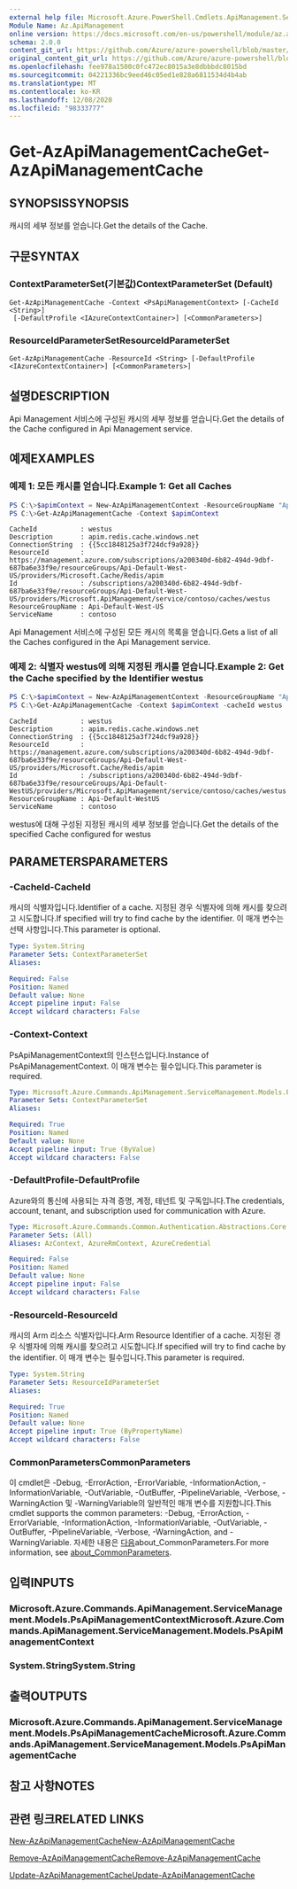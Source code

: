 ```yaml
---
external help file: Microsoft.Azure.PowerShell.Cmdlets.ApiManagement.ServiceManagement.dll-Help.xml
Module Name: Az.ApiManagement
online version: https://docs.microsoft.com/en-us/powershell/module/az.apimanagement/get-azapimanagementcache
schema: 2.0.0
content_git_url: https://github.com/Azure/azure-powershell/blob/master/src/ApiManagement/ApiManagement/help/Get-AzApiManagementCache.md
original_content_git_url: https://github.com/Azure/azure-powershell/blob/master/src/ApiManagement/ApiManagement/help/Get-AzApiManagementCache.md
ms.openlocfilehash: fee978a1500c0fc472ec8015a3e8dbbbdc8015bd
ms.sourcegitcommit: 04221336bc9eed46c05ed1e828a6811534d4b4ab
ms.translationtype: MT
ms.contentlocale: ko-KR
ms.lasthandoff: 12/08/2020
ms.locfileid: "98333777"
---
```

# <span data-ttu-id="9719e-101">Get-AzApiManagementCache</span><span class="sxs-lookup"><span data-stu-id="9719e-101">Get-AzApiManagementCache</span></span>

## <span data-ttu-id="9719e-102">SYNOPSIS</span><span class="sxs-lookup"><span data-stu-id="9719e-102">SYNOPSIS</span></span>
<span data-ttu-id="9719e-103">캐시의 세부 정보를 얻습니다.</span><span class="sxs-lookup"><span data-stu-id="9719e-103">Get the details of the Cache.</span></span>

## <span data-ttu-id="9719e-104">구문</span><span class="sxs-lookup"><span data-stu-id="9719e-104">SYNTAX</span></span>

### <span data-ttu-id="9719e-105">ContextParameterSet(기본값)</span><span class="sxs-lookup"><span data-stu-id="9719e-105">ContextParameterSet (Default)</span></span>
```
Get-AzApiManagementCache -Context <PsApiManagementContext> [-CacheId <String>]
 [-DefaultProfile <IAzureContextContainer>] [<CommonParameters>]
```

### <span data-ttu-id="9719e-106">ResourceIdParameterSet</span><span class="sxs-lookup"><span data-stu-id="9719e-106">ResourceIdParameterSet</span></span>
```
Get-AzApiManagementCache -ResourceId <String> [-DefaultProfile <IAzureContextContainer>] [<CommonParameters>]
```

## <span data-ttu-id="9719e-107">설명</span><span class="sxs-lookup"><span data-stu-id="9719e-107">DESCRIPTION</span></span>
<span data-ttu-id="9719e-108">Api Management 서비스에 구성된 캐시의 세부 정보를 얻습니다.</span><span class="sxs-lookup"><span data-stu-id="9719e-108">Get the details of the Cache configured in Api Management service.</span></span>

## <span data-ttu-id="9719e-109">예제</span><span class="sxs-lookup"><span data-stu-id="9719e-109">EXAMPLES</span></span>

### <span data-ttu-id="9719e-110">예제 1: 모든 캐시를 얻습니다.</span><span class="sxs-lookup"><span data-stu-id="9719e-110">Example 1: Get all Caches</span></span>
```powershell
PS C:\>$apimContext = New-AzApiManagementContext -ResourceGroupName "Api-Default-WestUS" -ServiceName "contoso"
PS C:\>Get-AzApiManagementCache -Context $apimContext
```

```
CacheId           : westus
Description       : apim.redis.cache.windows.net
ConnectionString  : {{5cc1848125a3f724dcf9a928}}
ResourceId        : https://management.azure.com/subscriptions/a200340d-6b82-494d-9dbf-687ba6e33f9e/resourceGroups/Api-Default-West-US/providers/Microsoft.Cache/Redis/apim
Id                : /subscriptions/a200340d-6b82-494d-9dbf-687ba6e33f9e/resourceGroups/Api-Default-West-US/providers/Microsoft.ApiManagement/service/contoso/caches/westus
ResourceGroupName : Api-Default-West-US
ServiceName       : contoso
```

<span data-ttu-id="9719e-111">Api Management 서비스에 구성된 모든 캐시의 목록을 얻습니다.</span><span class="sxs-lookup"><span data-stu-id="9719e-111">Gets a list of all the Caches configured in the Api Management service.</span></span>

### <span data-ttu-id="9719e-112">예제 2: 식별자 westus에 의해 지정된 캐시를 얻습니다.</span><span class="sxs-lookup"><span data-stu-id="9719e-112">Example 2: Get the Cache specified by the Identifier westus</span></span>
```powershell
PS C:\>$apimContext = New-AzApiManagementContext -ResourceGroupName "Api-Default-WestUS" -ServiceName "contoso"
PS C:\>Get-AzApiManagementCache -Context $apimContext -cacheId westus
```

```
CacheId           : westus
Description       : apim.redis.cache.windows.net
ConnectionString  : {{5cc1848125a3f724dcf9a928}}
ResourceId        : https://management.azure.com/subscriptions/a200340d-6b82-494d-9dbf-687ba6e33f9e/resourceGroups/Api-Default-West-US/providers/Microsoft.Cache/Redis/apim
Id                : /subscriptions/a200340d-6b82-494d-9dbf-687ba6e33f9e/resourceGroups/Api-Default-WestUS/providers/Microsoft.ApiManagement/service/contoso/caches/westus
ResourceGroupName : Api-Default-WestUS
ServiceName       : contoso
```

<span data-ttu-id="9719e-113">westus에 대해 구성된 지정된 캐시의 세부 정보를 얻습니다.</span><span class="sxs-lookup"><span data-stu-id="9719e-113">Get the details of the specified Cache configured for westus</span></span>

## <span data-ttu-id="9719e-114">PARAMETERS</span><span class="sxs-lookup"><span data-stu-id="9719e-114">PARAMETERS</span></span>

### <span data-ttu-id="9719e-115">-CacheId</span><span class="sxs-lookup"><span data-stu-id="9719e-115">-CacheId</span></span>
<span data-ttu-id="9719e-116">캐시의 식별자입니다.</span><span class="sxs-lookup"><span data-stu-id="9719e-116">Identifier of a cache.</span></span>
<span data-ttu-id="9719e-117">지정된 경우 식별자에 의해 캐시를 찾으려고 시도합니다.</span><span class="sxs-lookup"><span data-stu-id="9719e-117">If specified will try to find cache by the identifier.</span></span>
<span data-ttu-id="9719e-118">이 매개 변수는 선택 사항입니다.</span><span class="sxs-lookup"><span data-stu-id="9719e-118">This parameter is optional.</span></span>

```yaml
Type: System.String
Parameter Sets: ContextParameterSet
Aliases:

Required: False
Position: Named
Default value: None
Accept pipeline input: False
Accept wildcard characters: False
```

### <span data-ttu-id="9719e-119">-Context</span><span class="sxs-lookup"><span data-stu-id="9719e-119">-Context</span></span>
<span data-ttu-id="9719e-120">PsApiManagementContext의 인스턴스입니다.</span><span class="sxs-lookup"><span data-stu-id="9719e-120">Instance of PsApiManagementContext.</span></span>
<span data-ttu-id="9719e-121">이 매개 변수는 필수입니다.</span><span class="sxs-lookup"><span data-stu-id="9719e-121">This parameter is required.</span></span>

```yaml
Type: Microsoft.Azure.Commands.ApiManagement.ServiceManagement.Models.PsApiManagementContext
Parameter Sets: ContextParameterSet
Aliases:

Required: True
Position: Named
Default value: None
Accept pipeline input: True (ByValue)
Accept wildcard characters: False
```

### <span data-ttu-id="9719e-122">-DefaultProfile</span><span class="sxs-lookup"><span data-stu-id="9719e-122">-DefaultProfile</span></span>
<span data-ttu-id="9719e-123">Azure와의 통신에 사용되는 자격 증명, 계정, 테넌트 및 구독입니다.</span><span class="sxs-lookup"><span data-stu-id="9719e-123">The credentials, account, tenant, and subscription used for communication with Azure.</span></span>

```yaml
Type: Microsoft.Azure.Commands.Common.Authentication.Abstractions.Core.IAzureContextContainer
Parameter Sets: (All)
Aliases: AzContext, AzureRmContext, AzureCredential

Required: False
Position: Named
Default value: None
Accept pipeline input: False
Accept wildcard characters: False
```

### <span data-ttu-id="9719e-124">-ResourceId</span><span class="sxs-lookup"><span data-stu-id="9719e-124">-ResourceId</span></span>
<span data-ttu-id="9719e-125">캐시의 Arm 리소스 식별자입니다.</span><span class="sxs-lookup"><span data-stu-id="9719e-125">Arm Resource Identifier of a cache.</span></span> <span data-ttu-id="9719e-126">지정된 경우 식별자에 의해 캐시를 찾으려고 시도합니다.</span><span class="sxs-lookup"><span data-stu-id="9719e-126">If specified will try to find cache by the identifier.</span></span> <span data-ttu-id="9719e-127">이 매개 변수는 필수입니다.</span><span class="sxs-lookup"><span data-stu-id="9719e-127">This parameter is required.</span></span>

```yaml
Type: System.String
Parameter Sets: ResourceIdParameterSet
Aliases:

Required: True
Position: Named
Default value: None
Accept pipeline input: True (ByPropertyName)
Accept wildcard characters: False
```

### <span data-ttu-id="9719e-128">CommonParameters</span><span class="sxs-lookup"><span data-stu-id="9719e-128">CommonParameters</span></span>
<span data-ttu-id="9719e-129">이 cmdlet은 -Debug, -ErrorAction, -ErrorVariable, -InformationAction, -InformationVariable, -OutVariable, -OutBuffer, -PipelineVariable, -Verbose, -WarningAction 및 -WarningVariable의 일반적인 매개 변수를 지원합니다.</span><span class="sxs-lookup"><span data-stu-id="9719e-129">This cmdlet supports the common parameters: -Debug, -ErrorAction, -ErrorVariable, -InformationAction, -InformationVariable, -OutVariable, -OutBuffer, -PipelineVariable, -Verbose, -WarningAction, and -WarningVariable.</span></span> <span data-ttu-id="9719e-130">자세한 내용은 [다음](http://go.microsoft.com/fwlink/?LinkID=113216)about_CommonParameters.</span><span class="sxs-lookup"><span data-stu-id="9719e-130">For more information, see [about_CommonParameters](http://go.microsoft.com/fwlink/?LinkID=113216).</span></span>

## <span data-ttu-id="9719e-131">입력</span><span class="sxs-lookup"><span data-stu-id="9719e-131">INPUTS</span></span>

### <span data-ttu-id="9719e-132">Microsoft.Azure.Commands.ApiManagement.ServiceManagement.Models.PsApiManagementContext</span><span class="sxs-lookup"><span data-stu-id="9719e-132">Microsoft.Azure.Commands.ApiManagement.ServiceManagement.Models.PsApiManagementContext</span></span>

### <span data-ttu-id="9719e-133">System.String</span><span class="sxs-lookup"><span data-stu-id="9719e-133">System.String</span></span>

## <span data-ttu-id="9719e-134">출력</span><span class="sxs-lookup"><span data-stu-id="9719e-134">OUTPUTS</span></span>

### <span data-ttu-id="9719e-135">Microsoft.Azure.Commands.ApiManagement.ServiceManagement.Models.PsApiManagementCache</span><span class="sxs-lookup"><span data-stu-id="9719e-135">Microsoft.Azure.Commands.ApiManagement.ServiceManagement.Models.PsApiManagementCache</span></span>

## <span data-ttu-id="9719e-136">참고 사항</span><span class="sxs-lookup"><span data-stu-id="9719e-136">NOTES</span></span>

## <span data-ttu-id="9719e-137">관련 링크</span><span class="sxs-lookup"><span data-stu-id="9719e-137">RELATED LINKS</span></span>

[<span data-ttu-id="9719e-138">New-AzApiManagementCache</span><span class="sxs-lookup"><span data-stu-id="9719e-138">New-AzApiManagementCache</span></span>](./New-AzApiManagementCache.md)

[<span data-ttu-id="9719e-139">Remove-AzApiManagementCache</span><span class="sxs-lookup"><span data-stu-id="9719e-139">Remove-AzApiManagementCache</span></span>](./Remove-AzApiManagementCache.md)

[<span data-ttu-id="9719e-140">Update-AzApiManagementCache</span><span class="sxs-lookup"><span data-stu-id="9719e-140">Update-AzApiManagementCache</span></span>](./Update-AzApiManagementCache.md)
